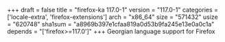 +++
draft = false
title = "firefox-ka 117.0-1"
version = "117.0-1"
categories = ['locale-extra', 'firefox-extensions']
arch = "x86_64"
size = "571432"
usize = "620748"
sha1sum = "a8969b397e1cfaa819a0d53b9fa245e13e0a0c1a"
depends = "['firefox>=117.0']"
+++
Georgian language support for Firefox
